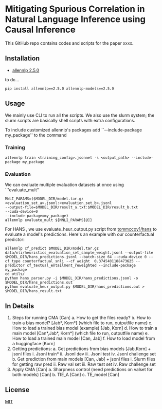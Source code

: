 # Mitigating Spurious Correlation in Natural Language Inference using Causal Inference

This GitHub repo contains codes and scripts for the paper xxxx.

## Installation

- [allennlp 2.5.0](https://github.com/allenai/allennlp/tree/v2.5.0)

to do...

```shell
pip install allennlp==2.5.0 allennlp-models==2.5.0
```

## Usage

We mainly use CLI to run all the scripts.  We also use the slurm system; the slurm scripts are basically shell scripts with extra configurations. 

To include customized allennlp's packages add ``--include-package my_package'' to the command

### Training 

```shell
allennlp train <training_config>.jsonnet -s <output_path> --include-package my_package
```

### Evaluation

We can evaluate multiple evaluation datasets at once using ``'evaluate_mult''

```shell
MNLI_PARAMS=($MODEL_DIR/model.tar.gz  
<evaluation_set_a>.jsonl:<evaluation_set_b>.jsonl
--output-file=$MODEL_DIR/result_a.txt:$MODEL_DIR/result_b.txt
--cuda-device=0
--include-package=my_package)
allennlp evaluate_mult ${MNLI_PARAMS[@]}
```

For HANS , we use evaluate_heur_output.py script  from [tommccoy1/hans](https://github.com/tommccoy1/hans) to evaluate a model's predictions. Here's an example with our counterfactual predictor:

```shell
allennlp cf_predict $MODEL_DIR/model.tar.gz data/nli/heuristics_evaluation_set_sample_weight.jsonl --output-file $MODEL_DIR/hans_predictions.jsonl --batch-size 64 --cuda-device 0 --cf_type counterfactual_snli --cf_weight  0.3745401188473625 --predictor cf_textual_entailment_reweighted --include-package my_package
cd utils/
python hans_parser.py -i $MODEL_DIR/hans_predictions.jsonl -o $MODEL_DIR/hans_predictions.out
python evaluate_heur_output.py $MODEL_DIR/hans_predictions.out > $MODEL_DIR/hans_result.txt
```

## In Details

1. Steps for running CMA [Can]
    a. How to get the files ready? 
    b. How to train a bias model?  [Jab*, Korn*]  (which file to run, outputfile name)
    c. How to load a trained bias model (example) [Jab, Korn] 
    d. How to train a main model  [Can*,Jab*, Korn*]  (which file to run, outputfile name)
    e. How to load a trained main model [Can, Jab]
    f. How to load model from a huggingface  [Korn] 
2. Getting predictions:
    a. Get predictions from bias models [Jab,Korn] + jsonl files
        i. Jsonl train*
        ii. Jsonl dev
        iii. Jsonl test
        iv. Jsonl challenge set
    b. Get prediction from main models [Can, Jab] + jsonl files
        i. Slurm files for getting raw pred
        ii. Raw val set
        iii. Raw test set
        iv. Raw challenge set
4. Apply CMA [Can]
    a. Sharpness control (need predictions on valset for both models) [Can]
    b. TIE_A [Can]
    c. TE_model [Can]

## License
[MIT](https://choosealicense.com/licenses/mit/)

